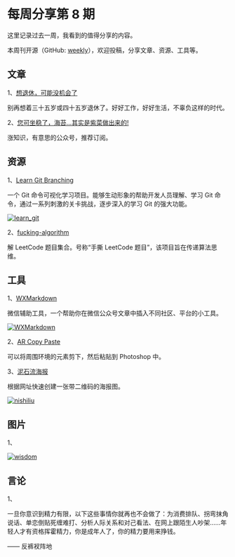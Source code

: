 # 每周分享第 8 期

这里记录过去一周，我看到的值得分享的内容。

本周刊开源（GitHub: [weekly](https://github.com/zywudev/weekly)），欢迎投稿，分享文章、资源、工具等。

## 文章

1、[想退休，可能没机会了](https://xie.infoq.cn/article/2f6a0bf7ba908d75219be726c)

别再想着三十五岁或四十五岁退休了。好好工作，好好生活，不辜负这样的时代。

2、[您可坐稳了，海苔…其实是紫菜做出来的!](https://mp.weixin.qq.com/s/E7NQW5OU15kwkUWUW0fAyw)

涨知识，有意思的公众号，推荐订阅。

## 资源

1、[Learn Git Branching](https://learngitbranching.js.org/)

一个 Git 命令可视化学习项目。能够生动形象的帮助开发人员理解、学习 Git 命令，通过一系列刺激的关卡挑战，逐步深入的学习 Git 的强大功能。

[![learn_git](https://wuzhangyang.com/2020/05/18/weekly-issue-8/learn_git.png)](https://wuzhangyang.com/2020/05/18/weekly-issue-8/learn_git.png)

2、[fucking-algorithm](https://github.com/labuladong/fucking-algorithm)

解 LeetCode 题目集合。号称“手撕 LeetCode 题目”，该项目旨在传递算法思维。

## 工具

1、[WXMarkdown](http://www.wxmarkdown.com/)

微信辅助工具，一个帮助你在微信公众号文章中插入不同社区、平台的小工具。

[![WXMarkdown](https://wuzhangyang.com/2020/05/18/weekly-issue-8/WXMarkdown.png)](https://wuzhangyang.com/2020/05/18/weekly-issue-8/WXMarkdown.png)

2、[AR Copy Paste](https://arcopypaste.app/)

可以将周围环境的元素剪下，然后粘贴到 Photoshop 中。

3、[泥石流海报](https://graph.readhub.cn/)

根据网址快速创建一张带二维码的海报图。

[![nishiliu](https://wuzhangyang.com/2020/05/18/weekly-issue-8/nishiliu.png)](https://wuzhangyang.com/2020/05/18/weekly-issue-8/nishiliu.png)

## 图片

1、

[![wisdom](https://wuzhangyang.com/2020/05/18/weekly-issue-8/wisdom.jpg)](https://wuzhangyang.com/2020/05/18/weekly-issue-8/wisdom.jpg)

## 言论

1、

一旦你意识到精力有限，以下这些事情你就再也不会做了：为消费排队、拐弯抹角说话、单恋倒贴死缠难打、分析人际关系和对己看法、在网上跟陌生人吵架……年轻人才有资格挥霍精力，你是成年人了，你的精力要用来挣钱。

—— 反裤衩阵地
